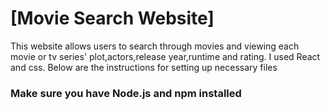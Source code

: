 # [Movie Search Website]
 This website allows users to search through movies and viewing each movie or tv series' plot,actors,release year,runtime and rating. I used React and css. Below are the instructions for setting up necessary files
 ### Make sure you have Node.js and npm installed
